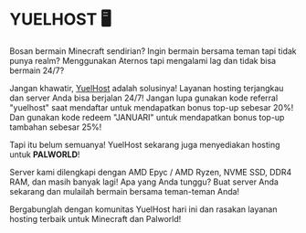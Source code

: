 # YUELHOST 🖥️

Bosan bermain Minecraft sendirian? Ingin bermain bersama teman tapi tidak punya realm? Menggunakan Aternos tapi mengalami lag dan tidak bisa bermain 24/7?

Jangan khawatir, [YuelHost](https://yuelhost.com/invite/FireRashkar) adalah solusinya! Layanan hosting terjangkau dan server Anda bisa berjalan 24/7! Jangan lupa gunakan kode referral "yuelhost" saat mendaftar untuk mendapatkan bonus top-up sebesar 20%! Dan gunakan kode redeem "JANUARI" untuk mendapatkan bonus top-up tambahan sebesar 25%!

Tapi itu belum semuanya! YuelHost sekarang juga menyediakan hosting untuk **PALWORLD**!

Server kami dilengkapi dengan AMD Epyc / AMD Ryzen, NVME SSD, DDR4 RAM, dan masih banyak lagi! Apa yang Anda tunggu? Buat server Anda sekarang dan mulailah bermain bersama teman-teman Anda!

Bergabunglah dengan komunitas YuelHost hari ini dan rasakan layanan hosting terbaik untuk Minecraft dan Palworld!
